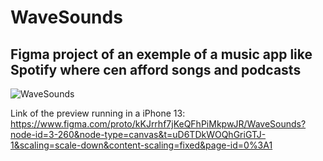 # WaveSounds
Figma project of an exemple of a music app like Spotify where cen afford songs and podcasts
--

![WaveSounds](https://github.com/user-attachments/assets/a89b0e13-ef2f-42e4-b633-5e3955f96653)

Link of the preview running in  a iPhone 13: https://www.figma.com/proto/kKJrrhf7jKeQFhPiMkpwJR/WaveSounds?node-id=3-260&node-type=canvas&t=uD6TDkWOQhGriGTJ-1&scaling=scale-down&content-scaling=fixed&page-id=0%3A1
